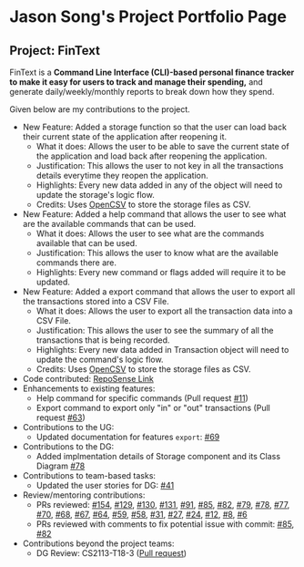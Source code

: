 # Jason Song's Project Portfolio Page

## Project: FinText

FinText is a **Command Line Interface (CLI)-based personal finance tracker to make it easy for users to track and manage
their spending,** and generate daily/weekly/monthly reports to break down how they spend.

Given below are my contributions to the project.

- New Feature: Added a storage function so that the user can load back their current state of the application after reopening it.
    - What it does: Allows the user to be able to save the current state of the application and load back after reopening the application.
    - Justification: This allows the user to not key in all the transactions details everytime they reopen the application.
    - Highlights: Every new data added in any of the object will need to update the storage's logic flow.
    - Credits: Uses [OpenCSV](https://mvnrepository.com/artifact/com.opencsv/opencsv) to store the storage files as CSV.
- New Feature: Added a help command that allows the user to see what are the available commands that can be used.
    - What it does: Allows the user to see what are the commands available that can be used.
    - Justification: This allows the user to know what are the available commands there are.
    - Highlights: Every new command or flags added will require it to be updated.
- New Feature: Added a export command that allows the user to export all the transactions stored into a CSV File.
    - What it does: Allows the user to export all the transaction data into a CSV File.
    - Justification: This allows the user to see the summary of all the transactions that is being recorded.
    - Highlights: Every new data added in Transaction object will need to update the command's logic flow.
    - Credits: Uses [OpenCSV](https://mvnrepository.com/artifact/com.opencsv/opencsv) to store the storage files as CSV.
- Code contributed: [RepoSense Link](https://nus-cs2113-ay2324s1.github.io/tp-dashboard/?search=sRanay&sort=groupTitle&sortWithin=title&timeframe=commit&mergegroup=&groupSelect=groupByRepos&breakdown=true&checkedFileTypes=docs~functional-code~test-code&since=2023-09-22&tabOpen=true&tabType=authorship&tabAuthor=sRanay&tabRepo=AY2324S1-CS2113-W12-3%2Ftp%5Bmaster%5D&authorshipIsMergeGroup=false&authorshipFileTypes=other~docs~functional-code~test-code&authorshipIsBinaryFileTypeChecked=false&authorshipIsIgnoredFilesChecked=false)
- Enhancements to existing features:
    - Help command for specific commands (Pull request [#11](https://github.com/AY2324S1-CS2113-W12-3/tp/pull/11))
    - Export command to export only "in" or "out" transactions (Pull request [#63](https://github.com/AY2324S1-CS2113-W12-3/tp/pull/63))
- Contributions to the UG:
    - Updated documentation for features `export`: [#69](https://github.com/AY2324S1-CS2113-W12-3/tp/pull/69)
- Contributions to the DG:
    - Added implmentation details of Storage component and its Class Diagram [#78](https://github.com/AY2324S1-CS2113-W12-3/tp/pull/78)
- Contributions to team-based tasks:
    - Updated the user stories for DG: [#41](https://github.com/AY2324S1-CS2113-W12-3/tp/pull/41)
- Review/mentoring contributions:
    - PRs reviewed: [#154](https://github.com/AY2324S1-CS2113-W12-3/tp/pull/154), [#129](https://github.com/AY2324S1-CS2113-W12-3/tp/pull/129), [#130](https://github.com/AY2324S1-CS2113-W12-3/tp/pull/130), [#131](https://github.com/AY2324S1-CS2113-W12-3/tp/pull/131), [#91](https://github.com/AY2324S1-CS2113-W12-3/tp/pull/91), [#85](https://github.com/AY2324S1-CS2113-W12-3/tp/pull/85), [#82](https://github.com/AY2324S1-CS2113-W12-3/tp/pull/82), [#79](https://github.com/AY2324S1-CS2113-W12-3/tp/pull/79), [#78](https://github.com/AY2324S1-CS2113-W12-3/tp/pull/78), [#77](https://github.com/AY2324S1-CS2113-W12-3/tp/pull/77), [#70](https://github.com/AY2324S1-CS2113-W12-3/tp/pull/70), [#68](https://github.com/AY2324S1-CS2113-W12-3/tp/pull/68), [#67](https://github.com/AY2324S1-CS2113-W12-3/tp/pull/67), [#64](https://github.com/AY2324S1-CS2113-W12-3/tp/pull/64), [#59](https://github.com/AY2324S1-CS2113-W12-3/tp/pull/59), [#58](https://github.com/AY2324S1-CS2113-W12-3/tp/pull/58), [#31](https://github.com/AY2324S1-CS2113-W12-3/tp/pull/31), [#27](https://github.com/AY2324S1-CS2113-W12-3/tp/pull/27), [#24](https://github.com/AY2324S1-CS2113-W12-3/tp/pull/24), [#12](https://github.com/AY2324S1-CS2113-W12-3/tp/pull/12), [#8](https://github.com/AY2324S1-CS2113-W12-3/tp/pull/8), [#6](https://github.com/AY2324S1-CS2113-W12-3/tp/pull/6)
    - PRs reviewed with comments to fix potential issue with commit: [#85](https://github.com/AY2324S1-CS2113-W12-3/tp/pull/85), [#82](https://github.com/AY2324S1-CS2113-W12-3/tp/pull/82) 
- Contributions beyond the project teams:
    - DG Review: CS2113-T18-3 ([Pull request](https://github.com/nus-cs2113-AY2324S1/tp/pull/22))